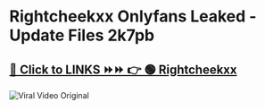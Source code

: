 
 # Rightcheekxx Onlyfans Leaked - Update Files 2k7pb

## <h2><a href="https://clipsfans.com/Rightcheekxx&ref=git">🔗 Click to LINKS ⏩⏩ 👉 🟢 Rightcheekxx </a></h2>

<a href="https://clipsfans.com/Rightcheekxx&ref=git" rel="nofollow" data-target="animated-image.originalLink"><img src="https://i.ibb.co.com/xMMVF88/686577567.gif" alt="Viral Video Original" style="max-width: 100%; display: inline-block;" data-target="animated-image.originalImage"></a>


